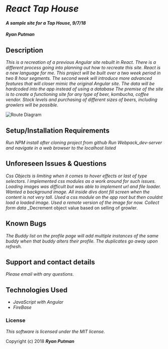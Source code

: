 # _React Tap House_

#### _A sample site for a Tap House, 9/7/18_

#### _**Ryan Putman**_

## Description
_This is a recreation of a previous Angular site rebuilt in React. There is a different process going into planning out how to recreate this site. React is a new language for me. This project will be built over a two week period in two 8 hour segments. The second week will introduce more advanced features that will closer mimic the original Angular site._
_The data will be hardcoded into the app instead of using a database_
_The premise of the site is to create a functioning site for any type of beer, kombucha, coffee vendor._
_Stock levels and purchasing of different sizes of beers, including growlers will be possible._

![Route Diagram](/src/assets/routePathDiagram.png "Route Diagram for App")

## Setup/Installation Requirements
_Run NPM install after cloning project from github_
_Run Webpack_dev-server and navigate in a web browser to the localhost listed_



## Unforeseen Issues & Questions
_Css Objects is limiting when it comes to hover effects or last of type selectors. I implemented css modules as a work around for such issues._
_Loading images was difficult but was able to implement url and file loader._
_Wanted a background image. All inside divs dont fill screen when the content is not very tall. Used a css module on the app root but then couldnt load a loaded image. Used a remote version of the image for now._
_Collect form data_
_Decrement object value based on selling of growler.

## Known Bugs

_The Buddy list on the profile page will add multiple instances of the same buddy when that buddy alters their profile. The duplicates go away upon refresh._

## Support and contact details

_Please email with any questions._

## Technologies Used

* _JavaScript with Angular_
* _FireBase_


### License

*This software is licensed under the MIT license.*

Copyright (c) 2018 **_Ryan Putman_**
